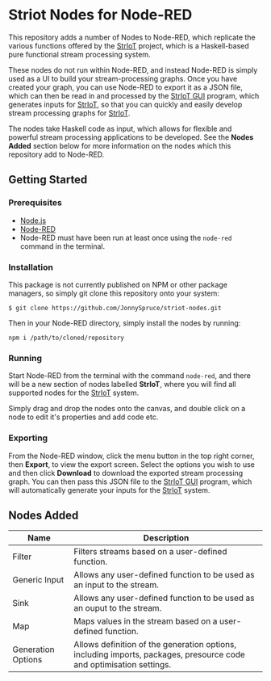 # Striot Nodes for Node-RED

This repository adds a number of Nodes to Node-RED, which replicate the various functions offered by the [StrIoT](https://github.com/striot/striot/) project, which is a Haskell-based pure functional stream processing system.

These nodes do not run within Node-RED, and instead Node-RED is simply used as a UI to build your stream-processing graphs. Once you have created your graph, you can use Node-RED to export it as a JSON file, which can then be read in and processed by the [StrIoT GUI](https://github.com/JonnySpruce/striot-gui) program, which generates inputs for [StrIoT](https://github.com/striot/striot/), so that you can quickly and easily develop stream processing graphs for [StrIoT](https://github.com/striot/striot/).

The nodes take Haskell code as input, which allows for flexible and powerful stream processing applications to be developed. See the **Nodes Added** section below for more information on the nodes which this repository add to Node-RED.

## Getting Started

### Prerequisites

- [Node.js](https://nodejs.org/en/)
- [Node-RED](https://nodered.org/)
- Node-RED must have been run at least once using the `node-red` command in the terminal.

### Installation

This package is not currently published on NPM or other package managers, so simply git clone this repository onto your system:

`$ git clone https://github.com/JonnySpruce/striot-nodes.git`

Then in your Node-RED directory, simply install the nodes by running:

`npm i /path/to/cloned/repository`

### Running

Start Node-RED from the terminal with the command `node-red`, and there will be a new section of nodes labelled **StrIoT**, where you will find all supported nodes for the [StrIoT](https://github.com/striot/striot/) system.

Simply drag and drop the nodes onto the canvas, and double click on a node to edit it's properties and add code etc.

### Exporting

From the Node-RED window, click the menu button in the top right corner, then **Export**, to view the export screen. Select the options you wish to use and then click **Download** to download the exported stream processing graph. You can then pass this JSON file to the [StrIoT GUI](https://github.com/JonnySpruce/striot-gui) program, which will automatically generate your inputs for the [StrIoT](https://github.com/striot/striot/) system.

## Nodes Added

| Name               | Description                                                                                                         |
| ------------------ | ------------------------------------------------------------------------------------------------------------------- |
| Filter             | Filters streams based on a user-defined function.                                                                   |
| Generic Input      | Allows any user-defined function to be used as an input to the stream.                                              |
| Sink               | Allows any user-defined function to be used as an ouput to the stream.                                              |
| Map                | Maps values in the stream based on a user-defined function.                                                         |
| Generation Options | Allows definition of the generation options, including imports, packages, presource code and optimisation settings. |
